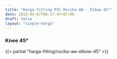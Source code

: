 ```yaml
---
title: "Harga Fitting PVC Rucika AW - Elbow 45°"
date: 2019-05-07T00:17:47+07:00
draft: false
layout: "single-harga"
---
```


### Knee 45°

{{< partial "harga-fitting/rucika-aw-elbow-45" >}}
